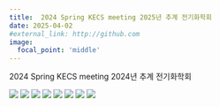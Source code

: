 ```yaml
---
title:  2024 Spring KECS meeting 2025년 추계 전기화학회
date: 2025-04-02
#external_link: http://github.com
image: 
  focal_point: 'middle'
---
```

2024 Spring KECS meeting 2024년 추계 전기화학회

![](1.jpg)
![](2.jpg)
![](3.jpg)
![](4.jpg)
![](5.jpg)
![](6.jpg)
![](7.jpg)
![](8.jpg)

<!--more-->
